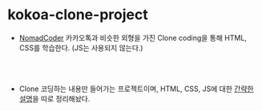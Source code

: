 # kokoa-clone-project
* [NomadCoder](https://nomadcoders.co/kokoa-clone/lobby) 카카오톡과 비슷한 외형을 가진 Clone coding을 통해 HTML, CSS를 학습한다. (JS는 사용되지 않는다.)
<br/>
<br/>

* Clone 코딩하는 내용만 들어가는 프로젝트이며, HTML, CSS, JS에 대한 [간략한 설명](https://github.com/MinsoftK/TIL/tree/master/HTML-CSS-JS)을 따로 정리해놨다.



